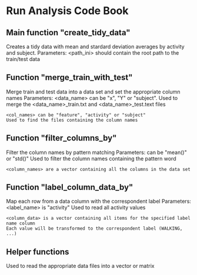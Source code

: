 Run Analysis Code Book
======================

Main function "create_tidy_data"
--------------------------------
Creates a tidy data with mean and stardard deviation averages by activity and subject.
Parameters:
	<path_ini> should contain the root path to the train/test data

	
Function "merge_train_with_test"
--------------------------------
Merge train and test data into a data set and set the appropriate column names
Parameters:
	<data_name> can be "x", "Y" or "subject". 
	Used to merge the <data_name>_train.txt and <data_name>_test.text files
	
	<col_names> can be "feature", "activity" or "subject"
	Used to find the files containing the column names
	

Function "filter_columns_by"
--------------------------
Filter the column names by pattern matching
Parameters:
	<pattern> can be "mean()" or "std()"
	Used to filter the column names containing the pattern word
	
	<column_names> are a vector containing all the columns in the data set

	
Function "label_column_data_by"
-----------------------------
Map each row from a data column with the correspondent label
Parameters:
	<label_name> is "activity"
	Used to read all activity values
	
	<column_data> is a vector containing all items for the specified label name column
	Each value will be transformed to the correspondent label (WALKING, ...)
	
	
Helper functions
----------------
Used to read the appropriate data files into a vector or matrix